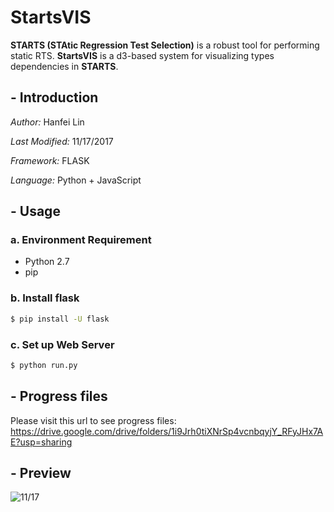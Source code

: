 # StartsVIS
**STARTS (STAtic Regression Test Selection)**  is a robust tool for performing static RTS. **StartsVIS** is a d3-based system for visualizing types dependencies in **STARTS**. 

## - Introduction
 *Author:* Hanfei Lin
 
 *Last Modified:* 11/17/2017
 
 *Framework:* FLASK
 
 *Language:* Python + JavaScript

## - Usage

  ### a. Environment Requirement 
  - Python 2.7
  - pip
  
  ### b. Install **flask**
  
  ```bash
  $ pip install -U flask
  ```
  ### c. Set up Web Server

  ```bash
  $ python run.py
  ```
  
## - Progress files

Please visit this url to see progress files:
https://drive.google.com/drive/folders/1i9Jrh0tiXNrSp4vcnbqyjY_RFyJHx7AE?usp=sharing

## - Preview

![11/17](https://raw.githubusercontent.com/ForestCold/image/master/5.png)
